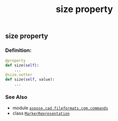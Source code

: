﻿---
title: size property
second_title: Aspose.CAD for Python via .NET API References
description: 
type: docs
weight: 100
url: /python-net/aspose.cad.fileformats.cgm.commands/markerrepresentation/size/
is_root: false
---

## size property

### Definition:
```python
@property
def size(self):
    ...
@size.setter
def size(self, value):
    ...
```

### See Also
* module [`aspose.cad.fileformats.cgm.commands`](../../)
* class [`MarkerRepresentation`](/cad/python-net/aspose.cad.fileformats.cgm.commands/markerrepresentation)
